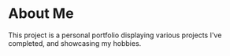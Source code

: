 # About Me

This project is a personal portfolio displaying various projects I've completed, and showcasing my hobbies.


